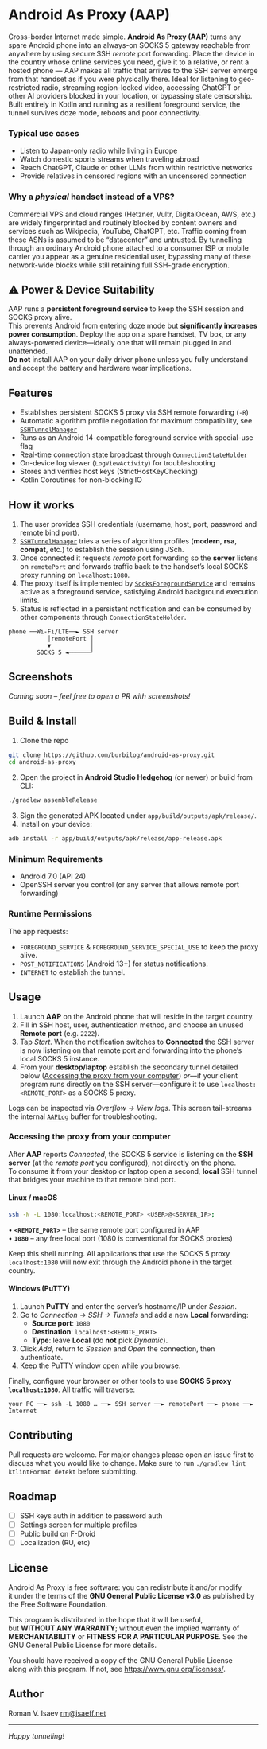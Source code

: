 # Android As Proxy (AAP)

Cross-border Internet made simple. **Android As Proxy (AAP)** turns any spare Android phone into an always-on SOCKS 5 gateway reachable from anywhere by using secure SSH *remote* port forwarding. Place the device in the country whose online services you need, give it to a relative, or rent a hosted phone — AAP makes all traffic that arrives to the SSH server emerge from that handset as if you were physically there. Ideal for listening to geo-restricted radio, streaming region-locked video, accessing ChatGPT or other AI providers blocked in your location, or bypassing state censorship.
Built entirely in Kotlin and running as a resilient foreground service, the tunnel survives doze mode, reboots and poor connectivity.

### Typical use cases
- Listen to Japan-only radio while living in Europe
- Watch domestic sports streams when traveling abroad
- Reach ChatGPT, Claude or other LLMs from within restrictive networks
- Provide relatives in censored regions with an uncensored connection

### Why a *physical* handset instead of a VPS?
Commercial VPS and cloud ranges (Hetzner, Vultr, DigitalOcean, AWS, etc.) are widely fingerprinted and routinely blocked by content owners and services such as Wikipedia, YouTube, ChatGPT, etc. Traffic coming from these ASNs is assumed to be “datacenter” and untrusted.
By tunnelling through an ordinary Android phone attached to a consumer ISP or mobile carrier you appear as a genuine residential user, bypassing many of these network-wide blocks while still retaining full SSH-grade encryption.

## ⚠️ Power & Device Suitability

AAP runs a **persistent foreground service** to keep the SSH session and SOCKS proxy alive.  
This prevents Android from entering doze mode but **significantly increases power
consumption**. Deploy the app on a spare handset, TV box, or any always-powered
device—ideally one that will remain plugged in and unattended.  
**Do not** install AAP on your daily driver phone unless you fully understand and
accept the battery and hardware wear implications.
## Features

- Establishes persistent SOCKS 5 proxy via SSH remote forwarding (`-R`)  
- Automatic algorithm profile negotiation for maximum compatibility, see [`SSHTunnelManager`](app/src/main/java/net/isaeff/android/asproxy/SSHTunnelManager.kt:14)  
- Runs as an Android 14-compatible foreground service with special-use flag  
- Real-time connection state broadcast through [`ConnectionStateHolder`](app/src/main/java/net/isaeff/android/asproxy/ConnectionStateHolder.kt:1)  
- On-device log viewer (`LogViewActivity`) for troubleshooting  
- Stores and verifies host keys (StrictHostKeyChecking)  
- Kotlin Coroutines for non-blocking IO  

## How it works

1. The user provides SSH credentials (username, host, port, password and remote bind port).  
2. [`SSHTunnelManager`](app/src/main/java/net/isaeff/android/asproxy/SSHTunnelManager.kt:14) tries a series of algorithm profiles (**modern**, **rsa**, **compat**, etc.) to establish the session using JSch.  
3. Once connected it requests *remote* port forwarding so the **server** listens on `remotePort` and forwards traffic back to the handset’s local SOCKS proxy running on `localhost:1080`.  
4. The proxy itself is implemented by [`SocksForegroundService`](app/src/main/java/net/isaeff/android/asproxy/SocksForegroundService.kt:1) and remains active as a foreground service, satisfying Android background execution limits.  
5. Status is reflected in a persistent notification and can be consumed by other components through `ConnectionStateHolder`.  

```
phone ──Wi-Fi/LTE──► SSH server  
           │remotePort │  
           ▼           │  
        SOCKS 5 ◄──────┘
```

## Screenshots

*Coming soon – feel free to open a PR with screenshots!*

## Build & Install

1. Clone the repo  
```bash
git clone https://github.com/burbilog/android-as-proxy.git
cd android-as-proxy
```
2. Open the project in **Android Studio Hedgehog** (or newer) or build from CLI:  
```bash
./gradlew assembleRelease
```
3. Sign the generated APK located under `app/build/outputs/apk/release/`.  
4. Install on your device:  
```bash
adb install -r app/build/outputs/apk/release/app-release.apk
```

### Minimum Requirements

- Android 7.0 (API 24)  
- OpenSSH server you control (or any server that allows remote port forwarding)  

### Runtime Permissions

The app requests:  

- `FOREGROUND_SERVICE` & `FOREGROUND_SERVICE_SPECIAL_USE` to keep the proxy alive.  
- `POST_NOTIFICATIONS` (Android 13+) for status notifications.  
- `INTERNET` to establish the tunnel.  

## Usage

1. Launch **AAP** on the Android phone that will reside in the target country.
2. Fill in SSH host, user, authentication method, and choose an unused **Remote port** (e.g. `2222`).
3. Tap *Start*. When the notification switches to **Connected** the SSH server is now listening on that remote port and forwarding into the phone’s local SOCKS 5 instance.
4. From your **desktop/laptop** establish the secondary tunnel detailed below ([Accessing the proxy from your computer](#accessing-the-proxy-from-your-computer)) *or*—if your client program runs directly on the SSH server—configure it to use `localhost:<REMOTE_PORT>` as a SOCKS 5 proxy.

Logs can be inspected via *Overflow → View logs*. This screen tail-streams the internal [`AAPLog`](app/src/main/java/net/isaeff/android/asproxy/AAPLog.kt:1) buffer for troubleshooting.

### Accessing the proxy from your computer

After **AAP** reports *Connected*, the SOCKS 5 service is listening on the **SSH server** (at the *remote port* you configured), not directly on the phone.  
To consume it from your desktop or laptop open a second, **local** SSH tunnel that bridges your machine to that remote bind port.

#### Linux / macOS

```bash
ssh -N -L 1080:localhost:<REMOTE_PORT> <USER>@<SERVER_IP>;
```

• **`<REMOTE_PORT>`** – the same remote port configured in AAP  
• **`1080`** – any free local port (1080 is conventional for SOCKS proxies)

Keep this shell running. All applications that use the SOCKS 5 proxy `localhost:1080` will now exit through the Android phone in the target country.

#### Windows (PuTTY)

1. Launch **PuTTY** and enter the server’s hostname/IP under *Session*.  
2. Go to *Connection → SSH → Tunnels* and add a new **Local** forwarding:  
   * **Source port**: `1080`  
   * **Destination**: `localhost:<REMOTE_PORT>`  
   * **Type**: leave **Local** (do **not** pick *Dynamic*).  
3. Click *Add*, return to *Session* and *Open* the connection, then authenticate.  
4. Keep the PuTTY window open while you browse.

Finally, configure your browser or other tools to use **SOCKS 5 proxy `localhost:1080`**. All traffic will traverse:

```
your PC ──► ssh -L 1080 … ──► SSH server ──► remotePort ──► phone ──► Internet
```
## Contributing

Pull requests are welcome. For major changes please open an issue first to discuss what you would like to change. Make sure to run `./gradlew lint ktlintFormat detekt` before submitting.

## Roadmap

- [ ] SSH keys auth in addition to password auth
- [ ] Settings screen for multiple profiles  
- [ ] Public build on F-Droid  
- [ ] Localization (RU, etc)  

## License

Android As Proxy is free software: you can redistribute it and/or modify  
it under the terms of the **GNU General Public License v3.0** as published by  
the Free Software Foundation.

This program is distributed in the hope that it will be useful,  
but **WITHOUT ANY WARRANTY**; without even the implied warranty of  
**MERCHANTABILITY** or **FITNESS FOR A PARTICULAR PURPOSE**.  See the  
GNU General Public License for more details.

You should have received a copy of the GNU General Public License  
along with this program. If not, see <https://www.gnu.org/licenses/>.

## Author

Roman V. Isaev <rm@isaeff.net>

---
*Happy tunneling!*
